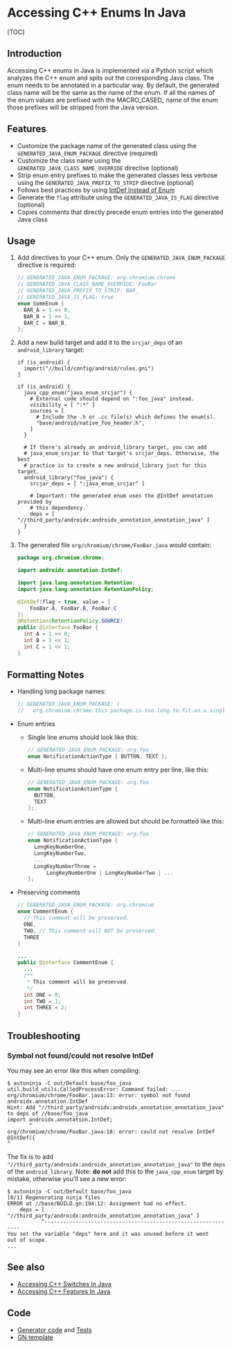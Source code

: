 # Accessing C++ Enums In Java

[TOC]

## Introduction

Accessing C++ enums in Java is implemented via a Python script which analyzes
the C++ enum and spits out the corresponding Java class. The enum needs to be
annotated in a particular way. By default, the generated class name will be the
same as the name of the enum. If all the names of the enum values are prefixed
with the MACRO\_CASED\_ name of the enum those prefixes will be stripped from
the Java version.

## Features
* Customize the package name of the generated class using the
`GENERATED_JAVA_ENUM_PACKAGE` directive (required)
* Customize the class name using the `GENERATED_JAVA_CLASS_NAME_OVERRIDE`
directive (optional)
* Strip enum entry prefixes to make the generated classes less verbose using
the `GENERATED_JAVA_PREFIX_TO_STRIP` directive (optional)
* Follows best practices by using
[IntDef Instead of Enum](/styleguide/java/java.md#IntDef-Instead-of-Enum)
* Generate the `flag` attribute using the `GENERATED_JAVA_IS_FLAG` directive (optional)
* Copies comments that directly precede enum entries into the generated Java
class

## Usage

1. Add directives to your C++ enum. Only the `GENERATED_JAVA_ENUM_PACKAGE`
   directive is required:

    ```cpp
    // GENERATED_JAVA_ENUM_PACKAGE: org.chromium.chrome
    // GENERATED_JAVA_CLASS_NAME_OVERRIDE: FooBar
    // GENERATED_JAVA_PREFIX_TO_STRIP: BAR_
    // GENERATED_JAVA_IS_FLAG: true
    enum SomeEnum {
      BAR_A = 1 << 0,
      BAR_B = 1 << 1,
      BAR_C = BAR_B,
    };
    ```

2. Add a new build target and add it to the `srcjar_deps` of an
   `android_library` target:

    ```gn
    if (is_android) {
      import("//build/config/android/rules.gni")
    }

    if (is_android) {
      java_cpp_enum("java_enum_srcjar") {
        # External code should depend on ":foo_java" instead.
        visibility = [ ":*" ]
        sources = [
          # Include the .h or .cc file(s) which defines the enum(s).
          "base/android/native_foo_header.h",
        ]
      }

      # If there's already an android_library target, you can add
      # java_enum_srcjar to that target's srcjar_deps. Otherwise, the best
      # practice is to create a new android_library just for this target.
      android_library("foo_java") {
        srcjar_deps = [ ":java_enum_srcjar" ]

        # Important: the generated enum uses the @IntDef annotation provided by
        # this dependency.
        deps = [ "//third_party/androidx:androidx_annotation_annotation_java" ]
      }
    }
    ```

3. The generated file `org/chromium/chrome/FooBar.java` would contain:

    ```java
    package org.chromium.chrome;

    import androidx.annotation.IntDef;

    import java.lang.annotation.Retention;
    import java.lang.annotation.RetentionPolicy;

    @IntDef(flag = true, value = {
        FooBar.A, FooBar.B, FooBar.C
    })
    @Retention(RetentionPolicy.SOURCE)
    public @interface FooBar {
      int A = 1 << 0;
      int B = 1 << 1;
      int C = 1 << 1;
    }
    ```

## Formatting Notes

* Handling long package names:

    ```cpp
    // GENERATED_JAVA_ENUM_PACKAGE: (
    //   org.chromium.chrome.this.package.is.too.long.to.fit.on.a.single.line)
    ```

* Enum entries
    * Single line enums should look like this:

        ```cpp
        // GENERATED_JAVA_ENUM_PACKAGE: org.foo
        enum NotificationActionType { BUTTON, TEXT };
        ```

    * Multi-line enums should have one enum entry per line, like this:

        ```cpp
        // GENERATED_JAVA_ENUM_PACKAGE: org.foo
        enum NotificationActionType {
          BUTTON,
          TEXT
        };
        ```

    * Multi-line enum entries are allowed but should be formatted like this:

        ```cpp
        // GENERATED_JAVA_ENUM_PACKAGE: org.foo
        enum NotificationActionType {
          LongKeyNumberOne,
          LongKeyNumberTwo,
          ...
          LongKeyNumberThree =
              LongKeyNumberOne | LongKeyNumberTwo | ...
        };
        ```

* Preserving comments

    ```cpp
    // GENERATED_JAVA_ENUM_PACKAGE: org.chromium
    enum CommentEnum {
      // This comment will be preserved.
      ONE,
      TWO, // This comment will NOT be preserved.
      THREE
    }
    ```

    ```java
    ...
    public @interface CommentEnum {
      ...
      /**
       * This comment will be preserved.
       */
      int ONE = 0;
      int TWO = 1;
      int THREE = 2;
    }
    ```

## Troubleshooting

### Symbol not found/could not resolve IntDef

You may see an error like this when compiling:

```shell
$ autoninja -C out/Default base/foo_java
util.build_utils.CalledProcessError: Command failed: ...
org/chromium/chrome/FooBar.java:13: error: symbol not found androidx.annotation.IntDef
Hint: Add "//third_party/androidx:androidx_annotation_annotation_java" to deps of //base/foo_java
import androidx.annotation.IntDef;
       ^
org/chromium/chrome/FooBar.java:18: error: could not resolve IntDef
@IntDef({
^
```

The fix is to add
`"//third_party/androidx:androidx_annotation_annotation_java"` to the `deps` of
the `android_library`. Note: **do not** add this to the `java_cpp_enum` target
by mistake, otherwise you'll see a new error:

```shell
$ autoninja -C out/Default base/foo_java
[0/1] Regenerating ninja files
ERROR at //base/BUILD.gn:194:12: Assignment had no effect.
    deps = [ "//third_party/androidx:androidx_annotation_annotation_java" ]
           ^--------------------------------------------------------------
You set the variable "deps" here and it was unused before it went
out of scope.
...
```

## See also
* [Accessing C++ Switches In Java](android_accessing_cpp_switches_in_java.md)
* [Accessing C++ Features In Java](android_accessing_cpp_features_in_java.md)

## Code
* [Generator
code](https://cs.chromium.org/chromium/src/build/android/gyp/java_cpp_enum.py?dr=C&sq=package:chromium)
and
[Tests](https://cs.chromium.org/chromium/src/build/android/gyp/java_cpp_enum_tests.py?dr=C&q=java_cpp_enum_tests&sq=package:chromium&l=1)
* [GN
template](https://cs.chromium.org/chromium/src/build/config/android/rules.gni?q=java_cpp_enum.py&sq=package:chromium&dr=C&l=458)
